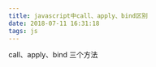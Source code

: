```yaml
---
title: javascript中call、apply、bind区别
date: 2018-07-11 16:31:18
tags: js
---
```


call、apply、bind 三个方法
